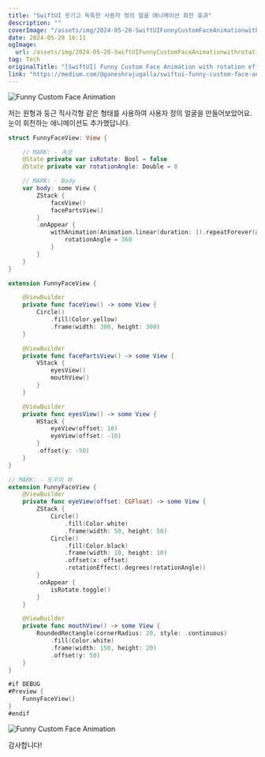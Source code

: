 ```yaml
---
title: "SwiftUI 웃기고 독특한 사용자 정의 얼굴 애니메이션 회전 효과"
description: ""
coverImage: "/assets/img/2024-05-20-SwiftUIFunnyCustomFaceAnimationwithrotationeffect_0.png"
date: 2024-05-20 16:11
ogImage:
  url: /assets/img/2024-05-20-SwiftUIFunnyCustomFaceAnimationwithrotationeffect_0.png
tag: Tech
originalTitle: "[SwiftUI] Funny Custom Face Animation with rotation effect"
link: "https://medium.com/@ganeshrajugalla/swiftui-funny-custom-face-animation-with-rotation-effect-b8d48d4ac289"
---
```


![Funny Custom Face Animation](/assets/img/2024-05-20-SwiftUIFunnyCustomFaceAnimationwithrotationeffect_0.png)

저는 원형과 둥근 직사각형 같은 형태를 사용하여 사용자 정의 얼굴을 만들어보았어요. 눈이 회전하는 애니메이션도 추가했답니다.

```swift
struct FunnyFaceView: View {

    // MARK: - 속성
    @State private var isRotate: Bool = false
    @State private var rotationAngle: Double = 0

    // MARK: - Body
    var body: some View {
        ZStack {
            faceView()
            facePartsView()
        }
        .onAppear {
            withAnimation(Animation.linear(duration: 1).repeatForever(autoreverses: false)) {
                rotationAngle = 360
            }
        }
    }
}

extension FunnyFaceView {

    @ViewBuilder
    private func faceView() -> some View {
        Circle()
            .fill(Color.yellow)
            .frame(width: 300, height: 300)
    }

    @ViewBuilder
    private func facePartsView() -> some View {
        VStack {
            eyesView()
            mouthView()
        }
    }

    @ViewBuilder
    private func eyesView() -> some View {
        HStack {
            eyeView(offset: 10)
            eyeView(offset: -10)
        }
        .offset(y: -50)
    }
}

// MARK: - 도우미 뷰
extension FunnyFaceView {
    @ViewBuilder
    private func eyeView(offset: CGFloat) -> some View {
        ZStack {
            Circle()
                .fill(Color.white)
                .frame(width: 50, height: 50)
            Circle()
                .fill(Color.black)
                .frame(width: 10, height: 10)
                .offset(x: offset)
                .rotationEffect(.degrees(rotationAngle))
        }
        .onAppear {
            isRotate.toggle()
        }
    }

    @ViewBuilder
    private func mouthView() -> some View {
        RoundedRectangle(cornerRadius: 20, style: .continuous)
            .fill(Color.white)
            .frame(width: 150, height: 20)
            .offset(y: 50)
    }
}

#if DEBUG
#Preview {
    FunnyFaceView()
}
#endif
```

![Funny Custom Face Animation](https://miro.medium.com/v2/resize:fit:590/1*ZUIvBP0Uf6Me8MkBYtu0Sg.gif)

<div class="content-ad"></div>

감사합니다!
